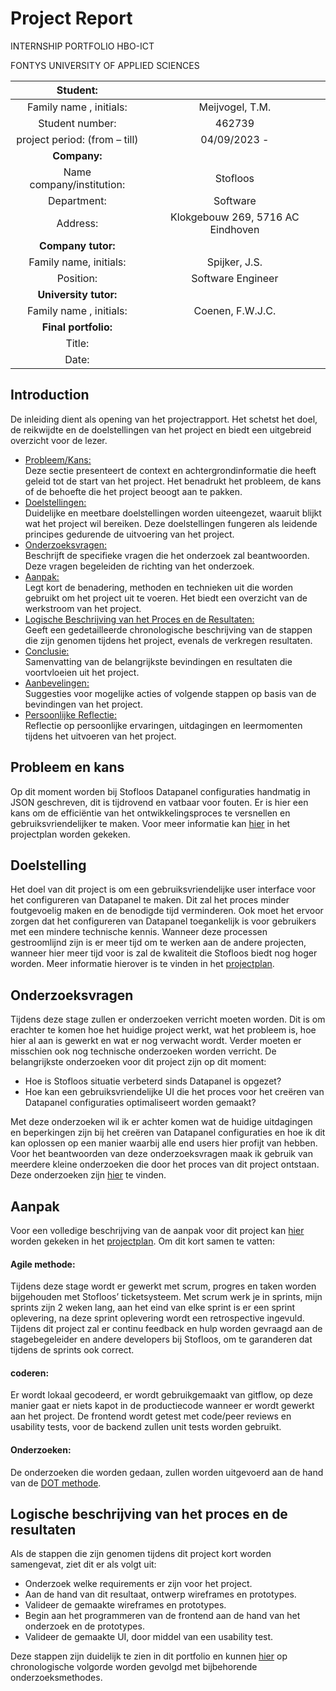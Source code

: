 # Project Report

INTERNSHIP PORTFOLIO HBO-ICT

FONTYS UNIVERSITY OF APPLIED SCIENCES

|Student:||
|:--------:|:-:|
|Family name , initials:|Meijvogel, T.M.|
|Student number:|462739|
|project period: (from – till)|04/09/2023 - |
|**Company:**||
|Name company/institution:|Stofloos|
|Department:|Software|
|Address:|Klokgebouw 269, 5716 AC Eindhoven|
|**Company tutor:**||
|Family name, initials:|Spijker, J.S.|
|Position:|Software Engineer|
|**University tutor:**||
|Family name , initials:|Coenen, F.W.J.C.|
|**Final portfolio:**||
|Title:||
|Date: ||

## Introduction
De inleiding dient als opening van het projectrapport. Het schetst het doel, de reikwijdte en de doelstellingen van het project en biedt een uitgebreid overzicht voor de lezer.  
- [Probleem/Kans:](#probleem/kans)   
  Deze sectie presenteert de context en achtergrondinformatie die heeft geleid tot de start van het project. Het benadrukt het probleem, de kans of de behoefte die het project beoogt aan te pakken.
- [Doelstellingen:](#doelstellingen)  
  Duidelijke en meetbare doelstellingen worden uiteengezet, waaruit blijkt wat het project wil bereiken. Deze doelstellingen fungeren als leidende principes gedurende de uitvoering van het project.
- [Onderzoeksvragen:](#onderzoeksvragen)  
  Beschrijft de specifieke vragen die het onderzoek zal beantwoorden. Deze vragen begeleiden de richting van het onderzoek.
- [Aanpak:](#aanpak)  
  Legt kort de benadering, methoden en technieken uit die worden gebruikt om het project uit te voeren. Het biedt een overzicht van de werkstroom van het project.
- [Logische Beschrijving van het Proces en de Resultaten:](#beschrijving-proces-en-resultaten)  
  Geeft een gedetailleerde chronologische beschrijving van de stappen die zijn genomen tijdens het project, evenals de verkregen resultaten.
- [Conclusie:](#conclusie)  
  Samenvatting van de belangrijkste bevindingen en resultaten die voortvloeien uit het project.
- [Aanbevelingen:](#aanbevelingen)  
  Suggesties voor mogelijke acties of volgende stappen op basis van de bevindingen van het project.  
- [Persoonlijke Reflectie:](#persoonlijke-reflectie)  
  Reflectie op persoonlijke ervaringen, uitdagingen en leermomenten tijdens het uitvoeren van het project.


## Probleem en kans
Op dit moment worden bij Stofloos Datapanel configuraties handmatig in JSON geschreven, dit is tijdrovend en vatbaar voor fouten. Er is hier een kans om de efficiëntie van het ontwikkelingsproces te versnellen en gebruiksvriendelijker te maken. Voor meer informatie kan [hier](https://github.com/Timsel1/PortfolioS5/blob/main/Nederlands/Documentatie/Projectplan.md#de-opdracht) in het projectplan worden gekeken.

## Doelstelling
Het doel van dit project is om een gebruiksvriendelijke user interface voor het configureren van Datapanel te maken. Dit zal het proces minder foutgevoelig maken en de benodigde tijd verminderen. Ook moet het ervoor zorgen dat het configureren van Datapanel toegankelijk is voor gebruikers met een mindere technische kennis.
Wanneer deze processen gestroomlijnd zijn is er meer tijd om te werken aan de andere projecten, wanneer hier meer tijd voor is zal de kwaliteit die Stofloos biedt nog hoger worden.
Meer informatie hierover is te vinden in het [projectplan](https://github.com/Timsel1/PortfolioS5/blob/main/Nederlands/Documentatie/Projectplan.md).

## Onderzoeksvragen
Tijdens deze stage zullen er onderzoeken verricht moeten worden. Dit is om erachter te komen hoe het huidige project werkt, wat het probleem is, hoe hier al aan is gewerkt en wat er nog verwacht wordt. Verder moeten er misschien ook nog technische onderzoeken worden verricht. De belangrijkste onderzoeken voor dit project zijn op dit moment: 
- Hoe is Stofloos situatie verbeterd sinds Datapanel is opgezet?
- Hoe kan een gebruiksvriendelijke UI die het proces voor het creëren van Datapanel configuraties optimaliseert worden gemaakt?

Met deze onderzoeken wil ik er achter komen wat de huidige uitdagingen en beperkingen zijn bij het creëren van Datapanel configuraties en hoe ik dit kan oplossen op een manier waarbij alle end users hier profijt van hebben.
Voor het beantwoorden van deze onderzoeksvragen maak ik gebruik van meerdere kleine onderzoeken die door het proces van dit project ontstaan. Deze onderzoeken zijn [hier](https://github.com/Timsel1/PortfolioS5/tree/main/Nederlands/Documentatie/Research) te vinden.

## Aanpak
Voor een volledige beschrijving van de aanpak voor dit project kan [hier](https://github.com/Timsel1/PortfolioS5/blob/main/Nederlands/Documentatie/Projectplan.md#aanpak-en-planning) worden gekeken in het [projectplan](https://github.com/Timsel1/PortfolioS5/blob/main/Nederlands/Documentatie/Projectplan.md). Om dit kort samen te vatten:  
#### Agile methode:  
Tijdens deze stage wordt er gewerkt met scrum, progres en taken worden bijgehouden met Stofloos’ ticketsysteem. Met scrum werk je in sprints, mijn sprints zijn 2 weken lang, aan het eind van elke sprint is er een sprint oplevering, na deze sprint oplevering wordt een retrospective ingevuld. Tijdens dit project zal er continu feedback en hulp worden gevraagd aan de stagebegeleider en andere developers bij Stofloos, om te garanderen dat tijdens de sprints ook correct.  
#### coderen:  
Er wordt lokaal gecodeerd, er wordt gebruikgemaakt van gitflow, op deze manier gaat er niets kapot in de productiecode wanneer er wordt gewerkt aan het project.
De frontend wordt getest met code/peer reviews en usability tests, voor de backend zullen unit tests worden gebruikt. 
#### Onderzoeken:  
De onderzoeken die worden gedaan, zullen worden uitgevoerd aan de hand van de [DOT methode](https://ictresearchmethods.nl/).

## Logische beschrijving van het proces en de resultaten
Als de stappen die zijn genomen tijdens dit project kort worden samengevat, ziet dit er als volgt uit:  
- Onderzoek welke requirements er zijn  voor het project. 
- Aan de hand van dit resultaat, ontwerp wireframes en prototypes.
- Valideer de gemaakte wireframes en prototypes.
- Begin aan het programmeren van de frontend aan de hand van het onderzoek en de prototypes.
- Valideer de gemaakte UI, door middel van een usability test.

Deze stappen zijn duidelijk te zien in dit portfolio en kunnen [hier](https://github.com/Timsel1/PortfolioS5/blob/main/Nederlands/Proces.md) op chronologische volgorde worden gevolgd met bijbehorende onderzoeksmethodes. 



